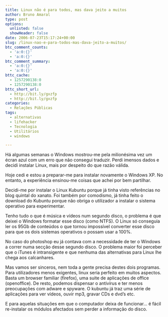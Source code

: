 ```yaml
---
title: Linux não é para todos, mas dava jeito a muitos
author: Bruno Amaral
type: post
options:
  unlisted: false
  showHeader: false
date: 2006-07-23T15:17:24+00:00
slug: /linux-nao-e-para-todos-mas-dava-jeito-a-muitos/
btc_comment_counts:
  - 'a:0:{}'
  - 'a:0:{}'
btc_comment_summary:
  - 'a:0:{}'
  - 'a:0:{}'
bttc_cache:
  - 1257290138:0
  - 1257290138:0
bttc_short_url:
  - http://bit.ly/gxzfp
  - http://bit.ly/gxzfp
categories:
  - Relações Públicas
tags:
  - alternativas
  - lifehacker
  - Tecnologia
  - Utilitários
  - windows

---
```

Há algumas semanas o Windows mostrou-me pela milionésima vez um écran azul com um erro que não consegui traduzir. Perdi imensos dados e decidi instalar Linux, mais por despeito do que razão válida.

Hoje cedi e estou a preparar-me para instalar novamente o Windows XP. No entanto, a experiência ensinou-me coisas que achei por bem partilhar.

<!--more-->Decidi-me por instalar o Linux Kubuntu porque já tinha visto referências no blog quintal do xanato. Foi também por comodismo, já tinha feito o download do Kubuntu porque não obriga o utilizador a instalar o sistema operativo para experimentar.

Tenho tudo o que é música e vídeos num segundo disco, o problema é que deixei o Windows formatar esse disco (como NTFS). O Linux só conseguia ler os 95Gb de conteúdos o que tornou impossível converter esse disco para que os dois sistemas operativos o possam usar a 100%.

No caso do photoshop eu já contava com a necessidade de ter o Windows a correr numa secção desse segundo disco. O problema maior foi perceber que o iTunes é intransigente e que nenhuma das alternativas para Linux lhe chega aos calcanhares.

Mas vamos ser sinceros, nem toda a gente precisa destes dois programas. Para utilizadores menos exigentes, linux seria perfeito em muitos aspectos. Basta um browser familiar (firefox), uma suite de aplicações de office (openoffice). De resto, podemos dispensar o antivírus e ter menos preocupações com adware e spyware. O kubuntu já traz uma série de aplicações para ver vídeos, ouvir mp3, gravar CDs e dvd&#8217;s etc.

E para aquelas situações em que o computador deixa de funcionar&#8230; é fácil re-instalar os módulos afectados sem perder a informação do disco.